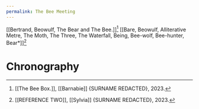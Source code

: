 ```yaml
---
permalink: The Bee Meeting
---
```

[[Bertrand, Beowulf, The Bear and The Bee.]][^1]
[[Bare, Beowulf, Alliterative Metre, The Moth, The Three, The Waterfall, Being, Bee-wolf, Bee-hunter, Bear*]][^2]
# Chronography

[^1]: [[The Bee Box.]], [[Barnabie]] {SURNAME REDACTED}, 2023.
[^2]: [[REFERENCE TWO]], [[Sylvia]] {SURNAME REDACTED}, 2023.